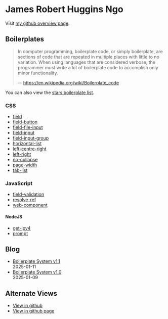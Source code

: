 # James Robert Huggins Ngo

Visit [my github overview page](https://github.com/JamesRobertHugginsNgo).

## Boilerplates

> In computer programming, boilerplate code, or simply boilerplate, are sections of code that are repeated in multiple places with little to no variation. When using languages that are considered verbose, the programmer must write a lot of boilerplate code to accomplish only minor functionality.
>
> -- https://en.wikipedia.org/wiki/Boilerplate_code

You can also view the [stars boilerplate list](https://github.com/stars/JamesRobertHugginsNgo/lists/boilerplate).

### CSS

- [field](https://github.com/JamesRobertHugginsNgo/field)
- [field-button](https://github.com/JamesRobertHugginsNgo/field-button)
- [field-file-input](https://github.com/JamesRobertHugginsNgo/field-file-input)
- [field-input](https://github.com/JamesRobertHugginsNgo/field-input)
- [field-input-group](https://github.com/JamesRobertHugginsNgo/field-input-group)
- [horizontal-list](https://github.com/JamesRobertHugginsNgo/horizontal-list)
- [left-centre-right](https://github.com/JamesRobertHugginsNgo/left-centre-right)
- [left-right](https://github.com/JamesRobertHugginsNgo/left-right)
- [no-collapse](https://github.com/JamesRobertHugginsNgo/no-collapse)
- [page-width](https://github.com/JamesRobertHugginsNgo/page-width)
- [tab-list](https://github.com/JamesRobertHugginsNgo/tab-list)

### JavaScript

- [field-validation](https://github.com/JamesRobertHugginsNgo/field-validation)
- [resolve-ref](https://github.com/JamesRobertHugginsNgo/resolve-ref)
- [web-component](https://github.com/JamesRobertHugginsNgo/web-component)

#### NodeJS

- [get-ipv4](https://github.com/JamesRobertHugginsNgo/get-ipv4)
- [prompt](https://github.com/JamesRobertHugginsNgo/prompt)

## Blog

- [Boilerplate System v1.1](doc/boilerplate-system-1.1.md)\
2025-01-11
- [Boilerplate System v1.0](doc/boilerplate-system-1.0.md)\
2025-01-09

## Alternate Views

- [View in github](https://github.com/JamesRobertHugginsNgo/JamesRobertHugginsNgo.github.io)
- [View in github page](https://jamesroberthugginsngo.github.io)
